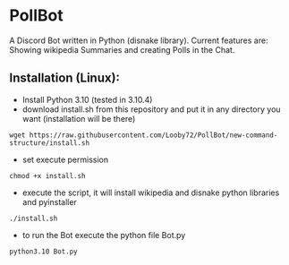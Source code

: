 # PollBot
A Discord Bot written in Python (disnake library). Current features are: Showing wikipedia Summaries and creating Polls in the Chat. 

## Installation (Linux):

- Install Python 3.10 (tested in 3.10.4)
- download install.sh from this repository and put it in any directory you want (installation will be there) 
```console
wget https://raw.githubusercontent.com/Looby72/PollBot/new-command-structure/install.sh
```
- set execute permission
```console
chmod +x install.sh
```
- execute the script, it will install wikipedia and disnake python libraries and pyinstaller
```console
./install.sh
```
- to run the Bot execute the python file Bot.py
```console
python3.10 Bot.py
```